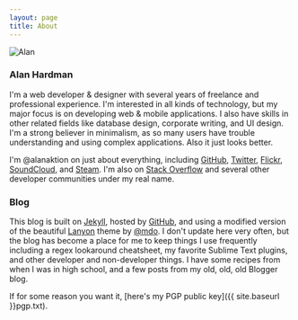 ```yaml
---
layout: page
title: About
---
```


<img class="profile-pic" src="https://cdn.phpizza.com/~alan/blog-img/profile/alan-1-sq-540.png" alt="Alan">

### Alan Hardman

I'm a web developer & designer with several years of freelance and professional experience. I'm interested in all kinds of technology, but my major focus is on developing web & mobile applications. I also have skills in other related fields like database design, corporate writing, and UI design. I'm a strong believer in minimalism, as so many users have trouble understanding and using complex applications. Also it just looks better.

I'm @alanaktion on just about everything, including [GitHub](https://github.com/Alanaktion), [Twitter](https://twitter.com/alanaktion), [Flickr](https://www.flickr.com/photos/alanaktion/), [SoundCloud](https://soundcloud.com/alanaktion), and [Steam](http://steamcommunity.com/id/alanaktion). I'm also on [Stack Overflow](https://stackoverflow.com/users/873843/alanaktion) and several other developer communities under my real name.

### Blog

This blog is built on [Jekyll](http://jekyllrb.com), hosted by [GitHub](https://pages.github.com), and using a modified version of the beautiful [Lanyon](http://lanyon.getpoole.com/) theme by [@mdo](https://twitter.com/mdo). I don't update here very often, but the blog has become a place for me to keep things I use frequently including a regex lookaround cheatsheet, my favorite Sublime Text plugins, and other developer and non-developer things. I have some recipes from when I was in high school, and a few posts from my old, old, old Blogger blog.

If for some reason you want it, [here's my PGP public key]({{ site.baseurl }}pgp.txt).
